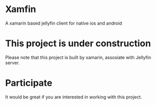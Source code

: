 # Xamfin 
A xamarin based jellyfin client for native ios and android
# This project is under construction
Please note that this project is built by xamarin, assosiate with Jellyfin server. 
# Participate
It would be great if you are interested in working with this project.
